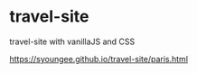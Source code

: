 # travel-site
travel-site with vanillaJS and CSS


https://syoungee.github.io/travel-site/paris.html
